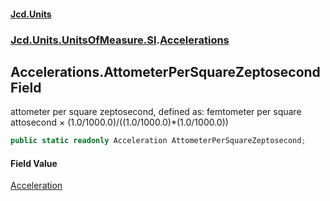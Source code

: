 #### [Jcd.Units](index.md 'index')
### [Jcd.Units.UnitsOfMeasure.SI](Jcd.Units.UnitsOfMeasure.SI.md 'Jcd.Units.UnitsOfMeasure.SI').[Accelerations](Accelerations.md 'Jcd.Units.UnitsOfMeasure.SI.Accelerations')

## Accelerations.AttometerPerSquareZeptosecond Field

attometer per square zeptosecond, defined as: femtometer per square attosecond × (1.0/1000.0)/((1.0/1000.0)*(1.0/1000.0))

```csharp
public static readonly Acceleration AttometerPerSquareZeptosecond;
```

#### Field Value
[Acceleration](Acceleration.md 'Jcd.Units.UnitTypes.Acceleration')